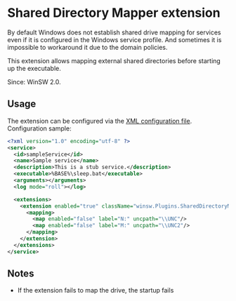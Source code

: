 # Shared Directory Mapper extension

By default Windows does not establish shared drive mapping for services even if it is configured in the Windows service profile.
And sometimes it is impossible to workaround it due to the domain policies.

This extension allows mapping external shared directories before starting up the executable.

Since: WinSW 2.0.

## Usage

The extension can be configured via the [XML configuration file](../xml-config-file.md).
Configuration sample:

```xml
<?xml version="1.0" encoding="utf-8" ?>
<service>
  <id>sampleService</id>
  <name>Sample service</name>
  <description>This is a stub service.</description>
  <executable>%BASE%\sleep.bat</executable>
  <arguments></arguments>
  <log mode="roll"></log>

  <extensions>
    <extension enabled="true" className="winsw.Plugins.SharedDirectoryMapper.SharedDirectoryMapper" id="mapNetworDirs">
      <mapping>
        <map enabled="false" label="N:" uncpath="\\UNC"/>
        <map enabled="false" label="M:" uncpath="\\UNC2"/>
      </mapping>
    </extension>
  </extensions>
</service>
```

## Notes

* If the extension fails to map the drive, the startup fails
